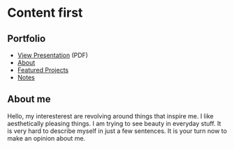 # Content first
## Portfolio


<!-- This is a comment, only visible to the author: Add a link to your presentation. -->
<!-- Presentations do not need to be a PDF, you may link elsewhere, such as Figma, YouTube, etc. -->
<!-- Consider adding navigation to each section (About, Featured Projects, Notes, etc.) -->

- [View Presentation](img/neonblue.png) (PDF) <!-- Add helpful hint as to what kind of file or destination is here. -->
- [About](#about-me)
- [Featured Projects](#featured-projects)
- [Notes](#notes)

## About me

Hello, my interesterest are revolving around things that inspire me. I like aesthetically pleasing things.
I am trying to see beauty in everyday stuff. It is very hard to describe myself in just a few sentences. 
It is your turn now to make an opinion about me.  
